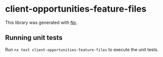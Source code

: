 # client-opportunities-feature-files

This library was generated with [Nx](https://nx.dev).

## Running unit tests

Run `nx test client-opportunities-feature-files` to execute the unit tests.
